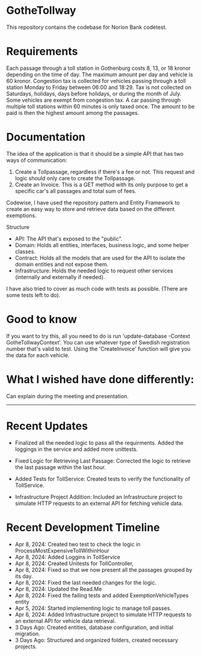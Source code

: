 # GotheTollway
This repository contains the codebase for Norion Bank codetest.

# Requirements 

Each passage through a toll station in Gothenburg costs 8, 13, or 18 kronor depending on the time of day. The maximum amount per day and vehicle is 60 kronor.
Congestion tax is collected for vehicles passing through a toll station Monday to Friday between 06:00 and 18:29. Tax is not collected on Saturdays, holidays, days before holidays, or during the month of July. Some vehicles are exempt from congestion tax. A car passing through multiple toll stations within 60 minutes is only taxed once. The amount to be paid is then the highest amount among the passages.

# Documentation 

The idea of the application is that it should be a simple API that has two ways of communication:

 1. Create a Tollpassage, regardless if there's a fee or not. This request and logic should only care to create the Tollpassage. 
 2. Create an Invoice. This is a GET method with its only purpose to get a specific car's all passages and total sum of fees.

Codewise, I have used the repository pattern and Entity Framework to create an easy way to store and retrieve data based on the different exemptions.

Structure 
- API: The API that's exposed to the "public".
- Domain: Holds all entities, interfaces, business logic, and some helper classes.
- Contract: Holds all the models that are used for the API to isolate the domain entities and not expose them.
- Infrastructure: Holds the needed logic to request other services (internally and externally if needed).

I have also tried to cover as much code with tests as possible. (There are some tests left to do).


# Good to know 

If you want to try this, all you need to do is run 'update-database -Context GotheTollwayContext'. You can use whatever type of Swedish registration number that's valid to test. 
Using the 'CreateInvoice' function will give you the data for each vehicle.

# What I wished have done differently: 

Can explain during the meeting and presentation.

--------------------------------------------

# Recent Updates
- Finalized all the needed logic to pass all the requirments. Added the loggings in the service and added more unittests.

- Fixed Logic for Retrieving Last Passage: Corrected the logic to retrieve the last passage within the last hour.
  
- Added Tests for TollService: Created tests to verify the functionality of TollService.

- Infrastructure Project Addition: Included an Infrastructure project to simulate HTTP requests to an external API for fetching vehicle data.

# Recent Development Timeline
- Apr 8, 2024: Created two test to check the logic in ProcessMostExpensiveTollWithinHour
- Apr 8, 2024: Added Loggins in TollService
- Apr 8, 2024: Created Unitests for TollController,
- Apr 8, 2024: Fixed so that we now present all the passages grouped by its day.
- Apr 8, 2024: Fixed the last needed changes for the logic.
- Apr 8, 2024: Updated the Read.Me
- Apr 8, 2024: Fixed the failing tests and added ExemptionVehicleTypes entity
- Apr 5, 2024: Started implementing logic to manage toll passes.
- Apr 6, 2024: Added Infrastructure project to simulate HTTP requests to an external API for vehicle data retrieval.
- 3 Days Ago: Created entities, database configuration, and initial migration.
- 3 Days Ago: Structured and organized folders, created necessary projects.
 
